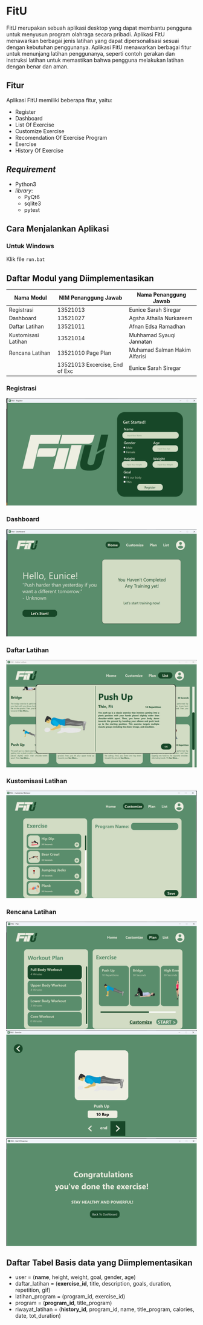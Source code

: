 # FitU

FitU merupakan sebuah aplikasi desktop yang dapat membantu pengguna untuk menyusun program olahraga secara pribadi. Aplikasi FitU menawarkan berbagai jenis latihan yang dapat dipersonalisasi sesuai dengan kebutuhan penggunanya. Aplikasi FitU menawarkan berbagai fitur untuk menunjang latihan penggunanya, seperti contoh gerakan dan instruksi latihan untuk memastikan bahwa pengguna melakukan latihan dengan benar dan aman.

## Fitur

Aplikasi FitU memiliki beberapa fitur, yaitu:

- Register
- Dashboard
- List Of Exercise
- Customize Exercise
- Recomendation Of Exercise Program
- Exercise
- History Of Exercise

## _Requirement_

- Python3
- _library_:
  - PyQt6
  - sqlite3
  - pytest

## Cara Menjalankan Aplikasi

### Untuk Windows

Klik file ```run.bat```


## Daftar Modul yang Diimplementasikan

|      Nama Modul      |      NIM Penanggung Jawab      |                 Nama Penanggung Jawab                 |
| -------------------- | ------------------------------ | ----------------------------------------------------- |
| Registrasi           | 13521013                       | Eunice Sarah Siregar                                  |
| Dashboard            | 13521027                       | Agsha Athalla Nurkareem                               |
| Daftar Latihan       | 13521011                       | Afnan Edsa Ramadhan                                   |
| Kustomisasi Latihan  | 13521014                       | Muhhamad Syauqi Jannatan                              |
| Rencana Latihan      | 13521010 Page Plan             | Muhamad Salman Hakim Alfarisi                         |
|                      | 13521013 Excercise, End of Exc | Eunice Sarah Siregar                                  |
### Registrasi

![RegisterPage.png](./doc/page-register.png)

### Dashboard

![Dashboard.png](./doc/page-dashboard.png)

### Daftar Latihan

![DaftarLatihan.png](./doc/page-list.png)

### Kustomisasi Latihan

![Customize.png](./doc/page-customize.png)

### Rencana Latihan

![Plan.png](./doc/page-plan.png)
![Exercise.png](./doc/page-exercise.png)
![EndOfExe.png](./doc/page-end%20of%20exercise.png)

## Daftar Tabel Basis data yang Diimplementasikan

- user = (**name**, height, weight, goal, gender, age)
- daftar_latihan = (**exercise_id**, title, description, goals, duration, repetition, gif)
- latihan_program = (program_id, exercise_id)
- program = (**program_id**, title_program)
- riwayat_latihan = (**history_id**, program_id, name, title_program, calories, date, tot_duration)
